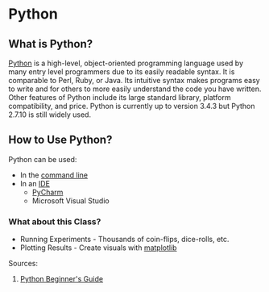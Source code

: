 # Python

## What is Python?

[Python](https://www.python.org/) is a high-level, object-oriented programming language used by many entry level programmers due to its easily readable syntax. It is comparable to Perl, Ruby, or Java. Its intuitive syntax makes programs easy to write and for others to more easily understand the code you have written. Other features of Python include its large standard library, platform compatibility, and price. Python is currently up to version 3.4.3 but Python 2.7.10 is still widely used. 

## How to Use Python? 

Python can be used:

* In the [command line](https://docs.python.org/3/using/cmdline.html)
* In an [IDE](https://wiki.python.org/moin/IntegratedDevelopmentEnvironments)
  * [PyCharm](https://www.jetbrains.com/pycharm/)
  * Microsoft Visual Studio
  

<!--- ### Common Syntax

Types | Description | Example
----------|----------|----------
str | Character string | 'Python string'
int | Integer | 123
float | Floating point number | 3.14
bool | Boolean | True, False
list | List of types | ['Python string', 123, 3.14] -->

### What about this Class?
* Running Experiments - Thousands of coin-flips, dice-rolls, etc.
* Plotting Results - Create visuals with [matplotlib](matplotlib.org/)



Sources:

1. [Python Beginner's Guide](https://wiki.python.org/moin/BeginnersGuide/Overview)


